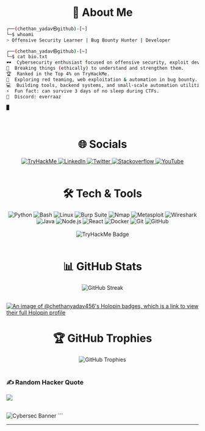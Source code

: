<h1 align="center">💫 About Me</h1>

```bash
┌──(chethan_yadav㉿github)-[~]
└─$ whoami
> Offensive Security Learner | Bug Bounty Hunter | Developer

┌──(chethan_yadav㉿github)-[~]
└─$ cat bio.txt
🕶️  Cybersecurity enthusiast focused on offensive security, exploit development, and vulnerability research.  
🧠  Breaking things (ethically) to understand and strengthen them.  
🏆  Ranked in the Top 4% on TryHackMe.  
🧩  Exploring red teaming, web exploitation & automation in bug bounty.  
💻  Building tools, backend systems, and small-scale automation utilities.  
⚡  Fun fact: can survive 3 days of no sleep during CTFs.  
🐔  Discord: everraaz

█
````

<br/>

<h1 align="center">🌐 Socials</h1>

<div align="center">
    <a href="https://tryhackme.com/p/R4AZ" target="_blank">
        <img src="https://img.shields.io/badge/TryHackMe-%2300BFA6.svg?logo=tryhackme&logoColor=white" alt="TryHackMe">
    </a>
    <a href="https://linkedin.com/in/chethan-yadav" target="_blank">
        <img src="https://img.shields.io/badge/LinkedIn-%230077B5.svg?logo=linkedin&logoColor=white" alt="LinkedIn">
    </a>
    <a href="https://twitter.com/chethanyadav456" target="_blank">
        <img src="https://img.shields.io/badge/Twitter-%231DA1F2.svg?logo=twitter&logoColor=white" alt="Twitter">
    </a>
    <a href="https://stackoverflow.com/users/18890241" target="_blank">
        <img src="https://img.shields.io/badge/Stackoverflow-FE7A16?logo=stack-overflow&logoColor=white" alt="Stackoverflow">
    </a>
    <a href="https://youtube.com/c/UCcPqBRJ_8Zqa8x6qRreXBgw" target="_blank">
        <img src="https://img.shields.io/badge/YouTube-%23FF0000.svg?logo=YouTube&logoColor=white" alt="YouTube">
    </a>
</div>

<br/>

<h1 align="center">🛠️ Tech & Tools</h1>

<div align="center">
    <img src="https://img.shields.io/badge/-Python-3776AB?style=flat-square&logo=python" alt="Python">
    <img src="https://img.shields.io/badge/-Bash-121011?style=flat-square&logo=gnubash" alt="Bash">
    <img src="https://img.shields.io/badge/-Linux-black?style=flat-square&logo=linux" alt="Linux">
    <img src="https://img.shields.io/badge/-Burp%20Suite-FF6C37?style=flat-square&logo=burp-suite" alt="Burp Suite">
    <img src="https://img.shields.io/badge/-Nmap-004170?style=flat-square&logo=nmap" alt="Nmap">
    <img src="https://img.shields.io/badge/-Metasploit-6C3483?style=flat-square&logo=metasploit" alt="Metasploit">
    <img src="https://img.shields.io/badge/-Wireshark-1679A7?style=flat-square&logo=wireshark" alt="Wireshark">
    <img src="https://img.shields.io/badge/-Java-black?style=flat-square&logo=java" alt="Java">
    <img src="https://img.shields.io/badge/-Node.js-43853D?style=flat-square&logo=node.js" alt="Node.js">
    <img src="https://img.shields.io/badge/-React-black?style=flat-square&logo=react" alt="React">
    <img src="https://img.shields.io/badge/-Docker-2496ED?style=flat-square&logo=docker" alt="Docker">
    <img src="https://img.shields.io/badge/-Git-black?style=flat-square&logo=git" alt="Git">
    <img src="https://img.shields.io/badge/-GitHub-181717?style=flat-square&logo=github" alt="GitHub">
</div>

<br/>

<div align="center">
    <img src="https://tryhackme-badges.s3.amazonaws.com/R4AZ.png" alt="TryHackMe Badge">
</div>

<br/>

<h1 align="center">📊 GitHub Stats</h1>

<div align="center">
    <img src="https://github-readme-streak-stats.herokuapp.com/?user=chethanyadav456&theme=merko&hide_border=false" alt="GitHub Streak"><br>
</div>

<br/>

[![An image of @chethanyadav456's Holopin badges, which is a link to view their full Holopin profile](https://holopin.me/chethanyadav456)](https://holopin.io/@chethanyadav456)

<h1 align="center">🏆 GitHub Trophies</h1>

<div align="center">
    <img src="https://github-profile-trophy.vercel.app/?username=chethanyadav456&theme=juicyfresh&no-bg=true&no-frame=true&column=7" alt="GitHub Trophies">
</div>

<br/>

### ✍️ Random Hacker Quote

![](https://quotes-github-readme.vercel.app/api?type=horizontal\&theme=merko)

<br/>

<img src="https://github.com/chethanyadav456/chethanyadav456/assets/46392684/56bc1e91-4b24-4ed9-ba3e-77f08f1af9d8" alt="Cybersec Banner" />
```

---

